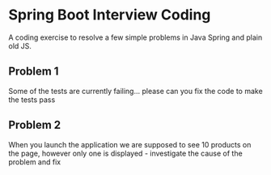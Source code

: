 # Spring Boot Interview Coding

A coding exercise to resolve a few simple problems in Java Spring and plain old JS.


## Problem 1
Some of the tests are currently failing... please can you fix the code to make the tests pass

## Problem 2
When you launch the application we are supposed to see 10 products on the page, 
however only one is displayed - investigate the cause of the problem and fix